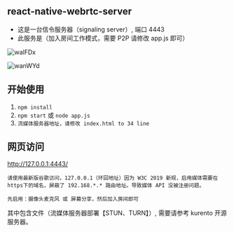 ## react-native-webrtc-server
- 这是一台信令服务器（signaling server）, 端口 4443
- 此服务是（加入房间工作模式，需要 P2P 请修改 app.js 即可）

![walFDx](https://s1.ax1x.com/2020/09/12/walFDx.png)

![wanWYd](https://s1.ax1x.com/2020/09/12/wanWYd.png)

## 开始使用

1. `npm install`
2. `npm start`  或  `node app.js`
3. `流媒体服务器地址，请修改 index.html to 34 line`

## 网页访问
http://127.0.0.1:4443/

`请使用最新版谷歌访问，127.0.0.1（环回地址）因为 W3C 2019 新规，启用媒体需要在https下的域名，屏蔽了 192.168.*.* 路由地址。导致媒体 API 没被注册问题。`

`先启用：摄像头麦克风 或 屏幕分享，然后加入房间即可`

其中包含文件（流媒体服务器部署【STUN、TURN】）, 需要请参考 kurento 开源服务器。
